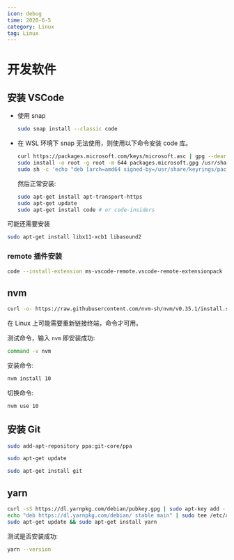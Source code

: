 ```yaml
---
icon: debug
time: 2020-6-5
category: Linux
tag: Linux
---
```


# 开发软件

## 安装 VSCode

- 使用 snap

  ```bash
  sudo snap install --classic code
  ```

- 在 WSL 环境下 snap 无法使用，则使用以下命令安装 code 库。

  ```bash
  curl https://packages.microsoft.com/keys/microsoft.asc | gpg --dearmor > packages.microsoft.gpg
  sudo install -o root -g root -m 644 packages.microsoft.gpg /usr/share/keyrings/
  sudo sh -c 'echo "deb [arch=amd64 signed-by=/usr/share/keyrings/packages.microsoft.gpg] https://packages.microsoft.com/repos/vscode stable main" > /etc/apt/sources.list.d/vscode.list'
  ```

  然后正常安装:

  ```bash
  sudo apt-get install apt-transport-https
  sudo apt-get update
  sudo apt-get install code # or code-insiders
  ```

可能还需要安装

```bash
sudo apt-get install libx11-xcb1 libasound2
```

### remote 插件安装

```bash
code --install-extension ms-vscode-remote.vscode-remote-extensionpack
```

## nvm

```bash
curl -o- https://raw.githubusercontent.com/nvm-sh/nvm/v0.35.1/install.sh | bash
```

在 Linux 上可能需要重新链接终端，命令才可用。

测试命令，输入 `nvm` 即安装成功:

```bash
command -v nvm
```

安装命令:

```bash
nvm install 10
```

切换命令:

```bash
nvm use 10
```

## 安装 Git

```bash
sudo add-apt-repository ppa:git-core/ppa

sudo apt-get update

sudo apt-get install git
```

## yarn

```bash
curl -sS https://dl.yarnpkg.com/debian/pubkey.gpg | sudo apt-key add -
echo "deb https://dl.yarnpkg.com/debian/ stable main" | sudo tee /etc/apt/sources.list.d/yarn.list
sudo apt-get update && sudo apt-get install yarn
```

测试是否安装成功:

```bash
yarn --version
```
